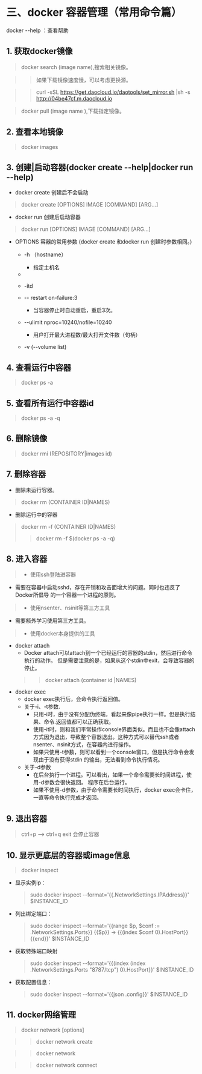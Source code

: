 # 三、docker 容器管理（常用命令篇）

docker --help ：查看帮助

## 1. 获取docker镜像
> docker search (image name),搜索相关镜像。

>> 如果下载镜像速度慢，可以考虑更换源。

>> curl -sSL https://get.daocloud.io/daotools/set_mirror.sh |sh -s http://04be47cf.m.daocloud.io

> docker pull (image name ),下载指定镜像。

## 2. 查看本地镜像
>  docker images

## 3. 创建|启动容器(docker create --help|docker run --help)

* docker create 创建后不会启动
> docker create [OPTIONS] IMAGE [COMMAND] [ARG...]

* docker run 创建后启动容器
> docker run [OPTIONS] IMAGE [COMMAND] [ARG...]


* OPTIONS 容器的常用参数 (docker create 和docker run 创建时参数相同。)
  - -h （hostname）
    - 指定主机名
  -
  - -itd
  - -- restart on-failure:3
    - 当容器停止时自动重启，重启3次。

  - --ulimit nproc=10240/nofile=10240
    - 用户打开最大进程数/最大打开文件数（句柄）

  - -v (--volume list)

## 4. 查看运行中容器
> docker ps -a

## 5. 查看所有运行中容器id
> docker ps -a -q

## 6. 删除镜像
> docker rmi (REPOSITORY|images id)

## 7. 删除容器
- 删除未运行容器。
> docker rm (CONTAINER ID|NAMES)

- 删除运行中的容器
> docker rm -f (CONTAINER ID|NAMES)
>> docker rm -f $(docker ps -a -q)

## 8. 进入容器
> -  使用ssh登陆进容器
  - 需要在容器中启动sshd，存在开销和攻击面增大的问题。同时也违反了Docker所倡导
的一个容器一个进程的原则。

> - 使用nsenter、nsinit等第三方工具
  - 需要额外学习使用第三方工具。

> - 使用docker本身提供的工具
  - docker attach
    - Docker attach可以attach到一个已经运行的容器的stdin，然后进行命令执行的动作。
但是需要注意的是，如果从这个stdin中exit，会导致容器的停止。
    >> docker attach (container id |NAMES)
  - docker exec
    - docker exec执行后，会命令执行返回值。
    - 关于-i、-t参数.
      - 只用-i时，由于没有分配伪终端，看起来像pipe执行一样。但是执行结果、命令.返回值都可以正确获取。
      -  使用-it时，则和我们平常操作console界面类似。而且也不会像attach方式因为退出，导致整个容器退出。这种方式可以替代ssh或者nsenter、nsinit方式，在容器内进行操作。
      - 如果只使用-t参数，则可以看到一个console窗口，但是执行命令会发现由于没有获得stdin 的输出，无法看到命令执行情况。
    - 关于-d参数
      - 在后台执行一个进程。可以看出，如果一个命令需要长时间进程，使用-d参数会很快返回。 程序在后台运行。
      - 如果不使用-d参数，由于命令需要长时间执行，docker exec会卡住，一直等命令执行完成才返回。

## 9. 退出容器
> ctrl+p --> ctrl+q
> exit 会停止容器

## 10.  显示更底层的容器或image信息
> docker inspect

- 显示实例ip：
  > sudo docker inspect --format='{{.NetworkSettings.IPAddress}}' $INSTANCE_ID

- 列出绑定端口：
  > sudo docker inspect --format='{{range $p, $conf := .NetworkSettings.Ports}} {{$p}} -> {{(index $conf 0).HostPort}} {{end}}' $INSTANCE_ID

- 获取特殊端口映射
  > sudo docker inspect --format='{{(index (index .NetworkSettings.Ports "8787/tcp") 0).HostPort}}' $INSTANCE_ID

- 获取配置信息：
  > sudo docker inspect --format='{{json .config}}' $INSTANCE_ID

## 11. docker网络管理
> docker network [options]

>> docker network create 

>> docker network

>> docker network connect
